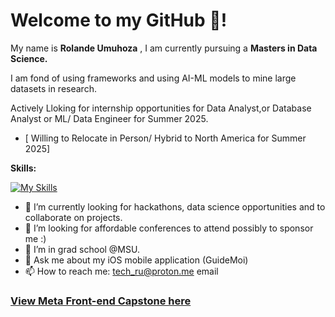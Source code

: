 # Welcome to my GitHub 🤖!

My name is **Rolande Umuhoza** , I am currently pursuing a **Masters in Data Science.**

I am fond of using frameworks and using AI-ML models to mine large datasets in research.

Actively Lloking for internship opportunities for Data Analyst,or Database Analyst or ML/ Data Engineer for Summer 2025.
- [ Willing to Relocate in Person/ Hybrid to North America for Summer 2025]

**Skills:**

[![My Skills](https://skillicons.dev/icons?i=react,js,html,css,figma,aws,cs,c,bash,wordpress,python,swift,php,vue,saas,unity,vscode,docker,hadoop,kafka,lisp,tableau)](https://skillicons.dev)


- 🔭 I’m currently looking for hackathons, data science opportunities and to collaborate on projects.
- 👯 I’m looking for affordable conferences to attend possibly to sponsor me :)
- 🤔 I’m in grad school @MSU.
- 💬 Ask me about my iOS mobile application (GuideMoi) 
- 📫 How to reach me: tech_ru@proton.me email

### [View Meta Front-end Capstone here](https://github.com/Lande21/Little_Lemon)
